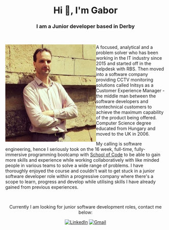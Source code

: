<h1 align="center">Hi 👋, I'm Gabor</h1>
<h3 align="center">I am a Junior developer based in Derby</h3>
<br>

<div>
<img align="left" src="./img/gabor.png" width="285">

A focused, analytical and a problem solver who has been working in the IT industry since 2015 and started off in the helpdesk with RBS. Then moved into a software company providing CCTV monitoring solutions called Initsys as a Customer Experience Manager - the middle man between the software developers and nontechnical customers to achieve the maximum capability of the product being offered. Computer Science degree educated from Hungary and moved to the UK in 2006.

My calling is software engineering, hence I seriously took on the 16 week, full-time, fully-immersive programming bootcamp with [School of Code](https://www.schoolofcode.co.uk/) to be able to gain more skills and experience while working collaboratively with like minded people in various teams to solve a wide range of problems. I have thoroughly enjoyed the course and couldn't wait to get stuck in a junior software developer role within a progressive company where there's a scope to learn, progress and develop while utilising skills I have already gained from previous experiences.

<div>
<br>
<p align="center">Currently I am looking for junior software development roles, contact me below:</p>

<div align="center">

<a href="">[![LinkedIn](https://img.shields.io/badge/linkedin-%230077B5.svg?style=for-the-badge&logo=linkedin&logoColor=white)](https://www.linkedin.com/in/gabor-havasi-365a17a6/)</a>
<a href="">[![Gmail](https://img.shields.io/badge/Gmail-D14836?style=for-the-badge&logo=gmail&logoColor=white)](mailto:gabor.havasi@gmail.com)</a>

<!--START_SECTION:badges-->
<!--END_SECTION:badges-->

</div>
